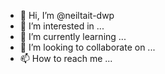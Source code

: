 - 👋 Hi, I’m @neiltait-dwp
- 👀 I’m interested in ...
- 🌱 I’m currently learning ...
- 💞️ I’m looking to collaborate on ...
- 📫 How to reach me ...

<!---
neiltait-dwp/neiltait-dwp is a ✨ special ✨ repository because its `README.md` (this file) appears on your GitHub profile.
You can click the Preview link to take a look at your changes.
--->
